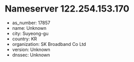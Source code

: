 # Nameserver 122.254.153.170

* as_number: 17857
* name: Unknown
* city: Suyeong-gu
* country: KR
* organization: SK Broadband Co Ltd
* version: Unknown
* dnssec: Unknown

